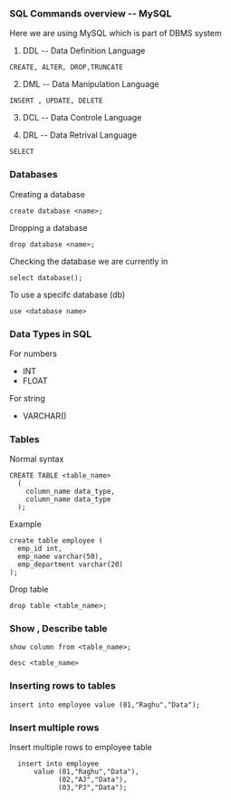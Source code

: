 ### SQL Commands overview -- MySQL

Here we are using MySQL which is part of DBMS system

1) DDL -- Data Definition Language
```  
CREATE, ALTER, DROP,TRUNCATE
```  

2) DML -- Data Manipulation Language 
```  
INSERT , UPDATE, DELETE 
```  
3) DCL -- Data Controle Language

4) DRL -- Data Retrival Language
```  
SELECT  
```  

### Databases 

Creating a database
```
create database <name>;
```

Dropping a database
```
drop database <name>;
```

Checking the database we are currently in
```
select database();
```
To use a specifc database (db)
```
use <database name>
```

### Data Types in SQL

For numbers 
- INT
- FLOAT

For string
- VARCHAR(<max length of string>)

### Tables

Normal syntax 

```
CREATE TABLE <table_name>
  (
    column_name data_type,
    column_name data_type
  );
```

Example
  ```
  create table employee (
    emp_id int,
    emp_name varchar(50),
    emp_department varchar(20)
  );
  ```
Drop table
  ```
  drop table <table_name>;
  ```
### Show , Describe table
  ```
  show column from <table_name>;
  ```
  ```
  desc <table_name>
  ```
### Inserting rows to tables
  ```
  insert into employee value (01,"Raghu","Data");
  ```
### Insert multiple rows
  Insert multiple rows to employee table
  ```
    insert into employee 
        value (01,"Raghu","Data"),
              (02,"AJ","Data"),
              (03,"PJ","Data");
  ```

